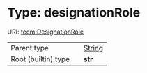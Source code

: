 
# Type: designationRole




URI: [tccm:DesignationRole](https://hotecosystem.org/tccm/DesignationRole)

|  |  |  |
| --- | --- | --- |
| Parent type | | [String](types/String.md) |
| Root (builtin) type | | **str** |
